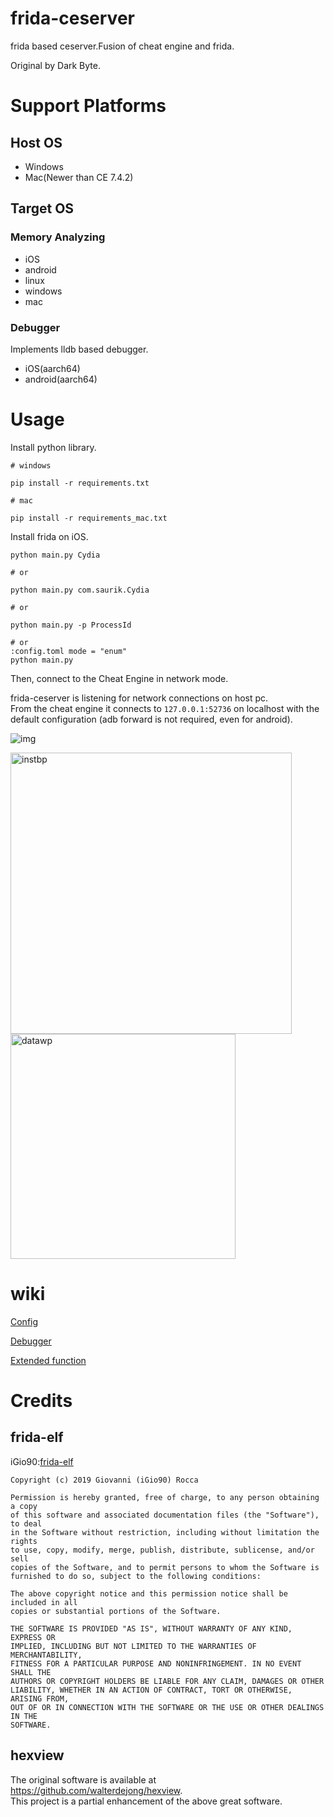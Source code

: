 # frida-ceserver

frida based ceserver.Fusion of cheat engine and frida.

Original by Dark Byte.

# Support Platforms

## Host OS

- Windows
- Mac(Newer than CE 7.4.2)

## Target OS

### Memory Analyzing

- iOS
- android
- linux
- windows
- mac

### Debugger

Implements lldb based debugger.  

- iOS(aarch64)
- android(aarch64)

# Usage

Install python library.

```
# windows

pip install -r requirements.txt

# mac

pip install -r requirements_mac.txt
```

Install frida on iOS.

```
python main.py Cydia

# or

python main.py com.saurik.Cydia

# or

python main.py -p ProcessId

# or
:config.toml mode = "enum"
python main.py

```

Then, connect to the Cheat Engine in network mode.  

frida-ceserver is listening for network connections on host pc.  
From the cheat engine it connects to ```127.0.0.1:52736``` on localhost with the default configuration (adb forward is not required, even for android).

![img](https://user-images.githubusercontent.com/56913432/120924433-baa86600-c70e-11eb-8794-ab5c28ec50b6.png)

<img width="450" alt="instbp" src="https://github.com/DoranekoSystems/frida-ceserver/assets/96031346/9fcdd82d-d67f-43d1-a7bd-77508cf230e7">

<img width="360" alt="datawp" src="https://github.com/DoranekoSystems/frida-ceserver/assets/96031346/08a9de4f-eac1-4ad2-a231-f8260bebfdcb">

# wiki

[Config](https://github.com/DoranekoSystems/frida-ceserver/wiki/Config 'Config')

[Debugger](https://github.com/DoranekoSystems/frida-ceserver/wiki/Debugger 'Debugger')

[Extended function](https://github.com/DoranekoSystems/frida-ceserver/wiki/Extended-function 'Extended function')

# Credits

## frida-elf

iGio90:[frida-elf](https://github.com/iGio90/frida-elf)

```
Copyright (c) 2019 Giovanni (iGio90) Rocca

Permission is hereby granted, free of charge, to any person obtaining a copy
of this software and associated documentation files (the "Software"), to deal
in the Software without restriction, including without limitation the rights
to use, copy, modify, merge, publish, distribute, sublicense, and/or sell
copies of the Software, and to permit persons to whom the Software is
furnished to do so, subject to the following conditions:

The above copyright notice and this permission notice shall be included in all
copies or substantial portions of the Software.

THE SOFTWARE IS PROVIDED "AS IS", WITHOUT WARRANTY OF ANY KIND, EXPRESS OR
IMPLIED, INCLUDING BUT NOT LIMITED TO THE WARRANTIES OF MERCHANTABILITY,
FITNESS FOR A PARTICULAR PURPOSE AND NONINFRINGEMENT. IN NO EVENT SHALL THE
AUTHORS OR COPYRIGHT HOLDERS BE LIABLE FOR ANY CLAIM, DAMAGES OR OTHER
LIABILITY, WHETHER IN AN ACTION OF CONTRACT, TORT OR OTHERWISE, ARISING FROM,
OUT OF OR IN CONNECTION WITH THE SOFTWARE OR THE USE OR OTHER DEALINGS IN THE
SOFTWARE.
```

## hexview

The original software is available at  
https://github.com/walterdejong/hexview.  
This project is a partial enhancement of the above great software.
